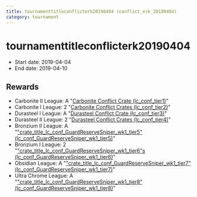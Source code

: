 ```yaml
---
title: tournamenttitleconflicterk20190404 (conflict_erk_20190404)
category: tournament
---
```

# tournamenttitleconflicterk20190404

  * Start date: 2019-04-04
  * End date: 2019-04-10

## Rewards

  * Carbonite II League: A "[Carbonite Conflict Crate (lc_conf_tier1)](lc_conf_tier1.html)"
  * Carbonite I League: 2 "[Carbonite Conflict Crates (lc_conf_tier2)](lc_conf_tier2.html)"
  * Durasteel I League: A "[Durasteel Conflict Crate (lc_conf_tier3)](lc_conf_tier3.html)"
  * Durasteel II League: 2 "[Durasteel Conflict Crates (lc_conf_tier4)](lc_conf_tier4.html)"
  * Bronzium II League: A "["crate_title_lc_conf_GuardReserveSniper_wk1_tier5" (lc_conf_GuardReserveSniper_wk1_tier5)](lc_conf_GuardReserveSniper_wk1_tier5.html)"
  * Bronzium I League: 2 "["crate_title_lc_conf_GuardReserveSniper_wk1_tier6"s (lc_conf_GuardReserveSniper_wk1_tier6)](lc_conf_GuardReserveSniper_wk1_tier6.html)"
  * Obsidian League: A "["crate_title_lc_conf_GuardReserveSniper_wk1_tier7" (lc_conf_GuardReserveSniper_wk1_tier7)](lc_conf_GuardReserveSniper_wk1_tier7.html)"
  * Ultra Chrome League: A "["crate_title_lc_conf_GuardReserveSniper_wk1_tier8" (lc_conf_GuardReserveSniper_wk1_tier8)](lc_conf_GuardReserveSniper_wk1_tier8.html)"
